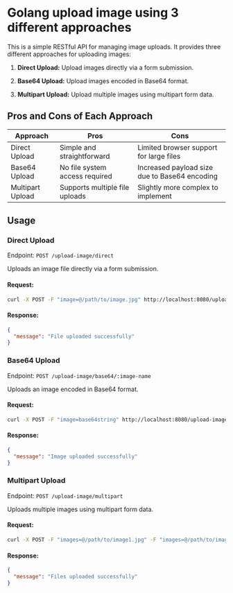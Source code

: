 # Golang upload image using 3 different approaches

This is a simple RESTful API for managing image uploads. It provides three different approaches for uploading images:

1. <b>Direct Upload:</b> Upload images directly via a form submission.

2. <b>Base64 Upload:</b> Upload images encoded in Base64 format.

3. <b>Multipart Upload:</b> Upload multiple images using multipart form data.

## Pros and Cons of Each Approach

| Approach         | Pros                           | Cons                                          |
| ---------------- | ------------------------------ | --------------------------------------------- |
| Direct Upload    | Simple and straightforward     | Limited browser support for large files       |
| Base64 Upload    | No file system access required | Increased payload size due to Base64 encoding |
| Multipart Upload | Supports multiple file uploads | Slightly more complex to implement            |

## Usage

### Direct Upload

Endpoint: `POST /upload-image/direct`

Uploads an image file directly via a form submission.

#### Request:

```bash
curl -X POST -F "image=@/path/to/image.jpg" http://localhost:8080/upload-image/direct
```

#### Response:

```json
{
  "message": "File uploaded successfully"
}
```

### Base64 Upload

Endpoint: `POST /upload-image/base64/:image-name`

Uploads an image encoded in Base64 format.

#### Request:

```bash
curl -X POST -F "image=base64string" http://localhost:8080/upload-image/base64/myimage
```

#### Response:

```json
{
  "message": "Image uploaded successfully"
}
```

### Multipart Upload

Endpoint: `POST /upload-image/multipart`

Uploads multiple images using multipart form data.

#### Request:

```bash
curl -X POST -F "images=@/path/to/image1.jpg" -F "images=@/path/to/image2.jpg" http://localhost:8080/upload-image/multipart
```

#### Response:

```json
{
  "message": "Files uploaded successfully"
}
```
